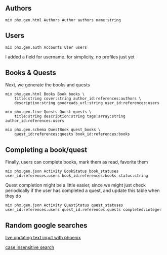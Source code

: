 ## Authors

```
mix phx.gen.html Authors Author authors name:string
```

## Users

```
mix phx.gen.auth Accounts User users
```

I added a field for username. for simplicity, no profiles just yet

## Books & Quests

Next, we generate the books and quests

```
mix phx.gen.html Books Book books \
    title:string cover:string author_id:references:authors \
    description:string goodreads_url:string user_id:references:users

mix phx.gen.live Quests Quest quests \
    title:string description:string tags:array:string author_id:references:users

mix phx.gen.schema QuestBook quest_books \
    quest_id:references:quests book_id:references:books
```

## Completing a book/quest

Finally, users can complete books, mark them as read, favorite them

```
mix phx.gen.json Activity BookStatus book_statuses user_id:references:users book_id:references:books status:string
```

Quest completion might be a little easier, since we might just check periodically if the user has completed a quest, and update this table when they do

```
mix phx.gen.json Activity QuestStatus quest_statuses user_id:references:users quest_id:references:quests completed:integer
```

## Random google searches

[live updating text input with phoenix](https://elixirforum.com/t/updating-dom-on-phx-change-on-text-input/28285)

[case insensitive search](https://www.viget.com/articles/case-insensitve-string-columns-with-postgres-phoenix-and-ecto/)
